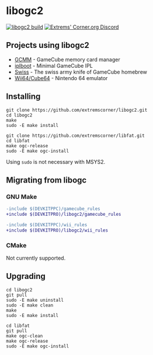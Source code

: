 # libogc2

[![libogc2 build](https://github.com/extremscorner/libogc2/actions/workflows/continuous-integration-workflow.yml/badge.svg)](https://github.com/extremscorner/libogc2/actions/workflows/continuous-integration-workflow.yml) [![Extrems' Corner.org Discord](https://discordapp.com/api/guilds/243509579961466881/widget.png)](https://discord.extremscorner.org/)

## Projects using libogc2

- [GCMM](https://github.com/suloku/gcmm) - GameCube memory card manager
- [iplboot](https://github.com/redolution/iplboot) - Minimal GameCube IPL
- [Swiss](https://github.com/emukidid/swiss-gc) - The swiss army knife of GameCube homebrew
- [Wii64/Cube64](https://github.com/emukidid/Wii64) - Nintendo 64 emulator

## Installing

```
git clone https://github.com/extremscorner/libogc2.git
cd libogc2
make
sudo -E make install
```

```
git clone https://github.com/extremscorner/libfat.git
cd libfat
make ogc-release
sudo -E make ogc-install
```

Using `sudo` is not necessary with MSYS2.

## Migrating from libogc

### GNU Make

```diff
-include $(DEVKITPPC)/gamecube_rules
+include $(DEVKITPRO)/libogc2/gamecube_rules
```

```diff
-include $(DEVKITPPC)/wii_rules
+include $(DEVKITPRO)/libogc2/wii_rules
```

### CMake

Not currently supported.

## Upgrading

```
cd libogc2
git pull
sudo -E make uninstall
sudo -E make clean
make
sudo -E make install
```

```
cd libfat
git pull
make ogc-clean
make ogc-release
sudo -E make ogc-install
```
